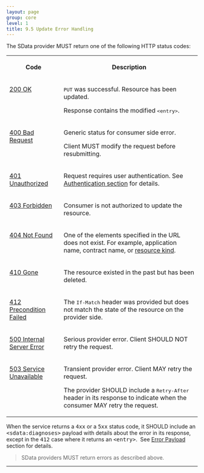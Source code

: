 ```yaml
---
layout: page
group: core
level: 1
title: 9.5 Update Error Handling
---
```


The SData provider MUST return one of the following HTTP status codes:

<table class="content">
<tbody>

<tr>

<th>

Code

</th>
<th>

Description

</th>

</tr>

<tr>

<td valign="top">

<a href="http://www.w3.org/Protocols/rfc2616/rfc2616-sec10.html#sec10.2.1">200 OK</a>

</td>
<td valign="top">

<tt>PUT</tt> was successful. Resource has been updated.

Response contains the modified <tt>&lt;entry&gt;</tt>.

</td>

</tr>

<tr>

<td valign="top">

<a href="http://www.w3.org/Protocols/rfc2616/rfc2616-sec10.html#sec10.4.1">400 Bad Request</a>

</td>
<td valign="top">

Generic status for consumer side error.

Client MUST modify the request before resubmitting.

</td>

</tr>

<tr>

<td valign="top">

<a href="http://www.w3.org/Protocols/rfc2616/rfc2616-sec10.html#sec10.4.2">401 Unauthorized</a>

</td>
<td valign="top">

Request requires user authentication. See
<a href="../0502/" title="5.2 Authentication">Authentication section</a>
for details.

</td>

</tr>

<tr>

<td valign="top">

<a href="http://www.w3.org/Protocols/rfc2616/rfc2616-sec10.html#sec10.4.4">403 Forbidden</a>

</td>
<td valign="top">

Consumer is not authorized to update the resource.

</td>

</tr>

<tr>

<td valign="top">

<a href="http://www.w3.org/Protocols/rfc2616/rfc2616-sec10.html#sec10.4.5">404 Not Found</a>

</td>
<td valign="top">

One of the elements specified in the URL does not exist. For example,
application name, contract name, or <a href="../0101/" title="1.1 Terminology">resource kind</a>.

</td>

</tr>

<tr>

<td valign="top">

<a href="http://www.w3.org/Protocols/rfc2616/rfc2616-sec10.html#sec10.4.11">410 Gone</a>

</td>
<td valign="top">

The resource existed in the past but has been deleted.

</td>

</tr>

<tr>

<td valign="top">

<a href="http://www.w3.org/Protocols/rfc2616/rfc2616-sec10.html#sec10.4.13">412 Precondition Failed</a>

</td>
<td valign="top">

The <tt>If-Match</tt> header was provided but does not match the state of the
resource on the provider side.

</td>

</tr>

<tr>

<td valign="top">

<a href="http://www.w3.org/Protocols/rfc2616/rfc2616-sec10.html#sec10.5.1">500 Internal Server Error</a>

</td>
<td valign="top">

Serious provider error. Client SHOULD NOT retry the request.

</td>

</tr>

<tr>

<td valign="top">

<a href="http://www.w3.org/Protocols/rfc2616/rfc2616-sec10.html#sec10.5.4">503 Service Unavailable</a>

</td>
<td valign="top">

Transient provider error. Client MAY retry the request.

The provider SHOULD include a <tt>Retry-After</tt> header in its response to
indicate when&nbsp;the consumer MAY retry the request.

</td>

</tr>

</tbody>
</table>

When the service returns a <tt>4xx</tt> or a <tt>5xx</tt> status code, it
SHOULD include an <tt>&lt;sdata:diagnoses&gt;</tt> payload with details about
the error in its response, except in the <tt>412</tt> case where it returns an
<tt>&lt;entry&gt;</tt>.&nbsp;&nbsp;See
[Error Payload](../0310/ "3.10 Error Payload")
section for details.

<blockquote class="compliance">SData providers MUST return errors as described above.</blockquote>

* * *